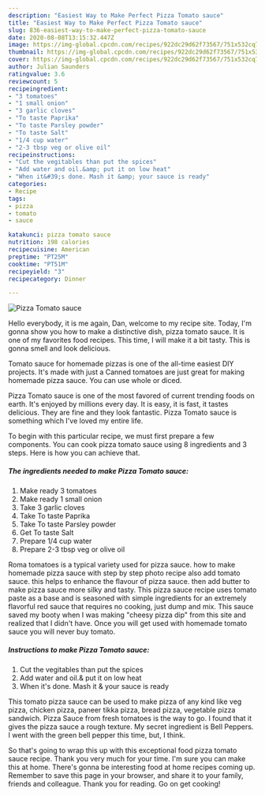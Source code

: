 ```yaml
---
description: "Easiest Way to Make Perfect Pizza Tomato sauce"
title: "Easiest Way to Make Perfect Pizza Tomato sauce"
slug: 836-easiest-way-to-make-perfect-pizza-tomato-sauce
date: 2020-08-08T13:15:32.447Z
image: https://img-global.cpcdn.com/recipes/922dc29d62f73567/751x532cq70/pizza-tomato-sauce-recipe-main-photo.jpg
thumbnail: https://img-global.cpcdn.com/recipes/922dc29d62f73567/751x532cq70/pizza-tomato-sauce-recipe-main-photo.jpg
cover: https://img-global.cpcdn.com/recipes/922dc29d62f73567/751x532cq70/pizza-tomato-sauce-recipe-main-photo.jpg
author: Julian Saunders
ratingvalue: 3.6
reviewcount: 5
recipeingredient:
- "3 tomatoes"
- "1 small onion"
- "3 garlic cloves"
- "To taste Paprika"
- "To taste Parsley powder"
- "To taste Salt"
- "1/4 cup water"
- "2-3 tbsp veg or olive oil"
recipeinstructions:
- "Cut the vegitables than put the spices"
- "Add water and oil.&amp; put it on low heat"
- "When it&#39;s done. Mash it &amp; your sauce is ready"
categories:
- Recipe
tags:
- pizza
- tomato
- sauce

katakunci: pizza tomato sauce 
nutrition: 198 calories
recipecuisine: American
preptime: "PT25M"
cooktime: "PT51M"
recipeyield: "3"
recipecategory: Dinner

---
```



![Pizza Tomato sauce](https://img-global.cpcdn.com/recipes/922dc29d62f73567/751x532cq70/pizza-tomato-sauce-recipe-main-photo.jpg)

Hello everybody, it is me again, Dan, welcome to my recipe site. Today, I'm gonna show you how to make a distinctive dish, pizza tomato sauce. It is one of my favorites food recipes. This time, I will make it a bit tasty. This is gonna smell and look delicious.

Tomato sauce for homemade pizzas is one of the all-time easiest DIY projects. It&#39;s made with just a Canned tomatoes are just great for making homemade pizza sauce. You can use whole or diced.

Pizza Tomato sauce is one of the most favored of current trending foods on earth. It's enjoyed by millions every day. It is easy, it is fast, it tastes delicious. They are fine and they look fantastic. Pizza Tomato sauce is something which I've loved my entire life.


To begin with this particular recipe, we must first prepare a few components. You can cook pizza tomato sauce using 8 ingredients and 3 steps. Here is how you can achieve that.

<!--inarticleads1-->

##### The ingredients needed to make Pizza Tomato sauce:

1. Make ready 3 tomatoes
1. Make ready 1 small onion
1. Take 3 garlic cloves
1. Take To taste Paprika
1. Take To taste Parsley powder
1. Get To taste Salt
1. Prepare 1/4 cup water
1. Prepare 2-3 tbsp veg or olive oil


Roma tomatoes is a typical variety used for pizza sauce. how to make homemade pizza sauce with step by step photo recipe also add tomato sauce. this helps to enhance the flavour of pizza sauce. then add butter to make pizza sauce more silky and tasty. This pizza sauce recipe uses tomato paste as a base and is seasoned with simple ingredients for an extremely flavorful red sauce that requires no cooking, just dump and mix. This sauce saved my booty when I was making &#34;cheesy pizza dip&#34; from this site and realized that I didn&#39;t have. Once you will get used with homemade tomato sauce you will never buy tomato. 

<!--inarticleads2-->

##### Instructions to make Pizza Tomato sauce:

1. Cut the vegitables than put the spices
1. Add water and oil.&amp; put it on low heat
1. When it&#39;s done. Mash it &amp; your sauce is ready


This tomato pizza sauce can be used to make pizza of any kind like veg pizza, chicken pizza, paneer tikka pizza, bread pizza, vegetable pizza sandwich. Pizza Sauce from fresh tomatoes is the way to go. I found that it gives the pizza sauce a rough texture. My secret ingredient is Bell Peppers. I went with the green bell pepper this time, but, I think. 

So that's going to wrap this up with this exceptional food pizza tomato sauce recipe. Thank you very much for your time. I'm sure you can make this at home. There's gonna be interesting food at home recipes coming up. Remember to save this page in your browser, and share it to your family, friends and colleague. Thank you for reading. Go on get cooking!
